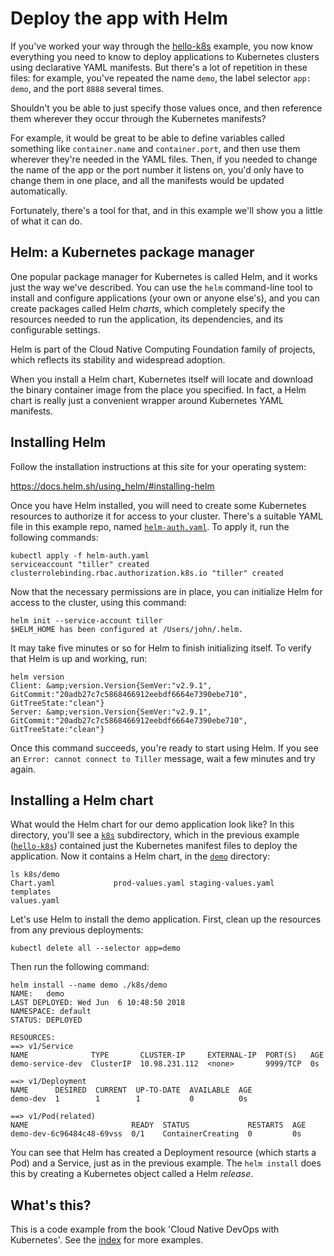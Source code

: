 # Deploy the app with Helm

If you've worked your way through the [hello-k8s](/hello-k8s) example, you now know everything you need to know to deploy applications to Kubernetes clusters using declarative YAML manifests. But there's a lot of repetition in these files: for example, you've repeated the name `demo`, the label selector `app: demo`, and the port `8888` several times.

Shouldn't you be able to just specify those values once, and then reference them wherever they occur through the Kubernetes manifests?

For example, it would be great to be able to define variables called something like `container.name` and `container.port`, and then use them wherever they're needed in the YAML files. Then, if you needed to change the name of the app or the port number it listens on, you'd only have to change them in one place, and all the manifests would be updated automatically.

Fortunately, there's a tool for that, and in this example we'll show you a little of what it can do.

## Helm: a Kubernetes package manager

One popular package manager for Kubernetes is called Helm, and it works just the way we've described. You can use the `helm` command-line tool to install and configure applications (your own or anyone else's), and you can create packages called Helm _charts_, which completely specify the resources needed to run the application, its dependencies, and its configurable settings.

Helm is part of the Cloud Native Computing Foundation family of projects, which reflects its stability and widespread adoption.

When you install a Helm chart, Kubernetes itself will locate and download the binary container image from the place you specified. In fact, a Helm chart is really just a convenient wrapper around Kubernetes YAML manifests.

## Installing Helm

Follow the installation instructions at this site for your operating system:

https://docs.helm.sh/using_helm/#installing-helm

Once you have Helm installed, you will need to create some Kubernetes resources to authorize it for access to your cluster. There's a suitable YAML file in this example repo, named [`helm-auth.yaml`](helm-auth.yaml). To apply it, run the following commands:

```
kubectl apply -f helm-auth.yaml
serviceaccount "tiller" created
clusterrolebinding.rbac.authorization.k8s.io "tiller" created
```

Now that the necessary permissions are in place, you can initialize Helm for access to the cluster, using this command:

```
helm init --service-account tiller
$HELM_HOME has been configured at /Users/john/.helm.
```

It may take five minutes or so for Helm to finish initializing itself. To verify that Helm is up and working, run:

```
helm version
Client: &amp;version.Version{SemVer:"v2.9.1",
GitCommit:"20adb27c7c5868466912eebdf6664e7390ebe710", GitTreeState:"clean"}
Server: &amp;version.Version{SemVer:"v2.9.1",
GitCommit:"20adb27c7c5868466912eebdf6664e7390ebe710", GitTreeState:"clean"}
```

Once this command succeeds, you're ready to start using Helm. If you see an `Error: cannot connect to Tiller` message, wait a few minutes and try again.

## Installing a Helm chart

What would the Helm chart for our demo application look like? In this directory, you'll see a [`k8s`](k8s) subdirectory, which in the previous example ([`hello-k8s`](/hello-k8s)) contained just the Kubernetes manifest files to deploy the application. Now it contains a Helm chart, in the [`demo`](k8s/demo) directory:

```
ls k8s/demo
Chart.yaml             prod-values.yaml staging-values.yaml    templates
values.yaml
```

Let's use Helm to install the demo application. First, clean up the resources from any previous deployments:

```
kubectl delete all --selector app=demo
```

Then run the following command:

```
helm install --name demo ./k8s/demo
NAME:   demo
LAST DEPLOYED: Wed Jun  6 10:48:50 2018
NAMESPACE: default
STATUS: DEPLOYED

RESOURCES:
==> v1/Service
NAME              TYPE       CLUSTER-IP     EXTERNAL-IP  PORT(S)   AGE
demo-service-dev  ClusterIP  10.98.231.112  <none>       9999/TCP  0s

==> v1/Deployment
NAME      DESIRED  CURRENT  UP-TO-DATE  AVAILABLE  AGE
demo-dev  1        1        1           0          0s

==> v1/Pod(related)
NAME                       READY  STATUS             RESTARTS  AGE
demo-dev-6c96484c48-69vss  0/1    ContainerCreating  0         0s
```

You can see that Helm has created a Deployment resource (which starts a Pod) and a Service, just as in the previous example. The `helm install` does this by creating a Kubernetes object called a Helm _release_.

## What's this?

This is a code example from the book 'Cloud Native DevOps with Kubernetes'. See the [index](/README.md) for more examples.
